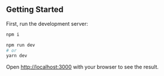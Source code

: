 ## Getting Started

First, run the development server:

```bash
npm i

npm run dev
# or
yarn dev
```

Open [http://localhost:3000](http://localhost:3000) with your browser to see the result.